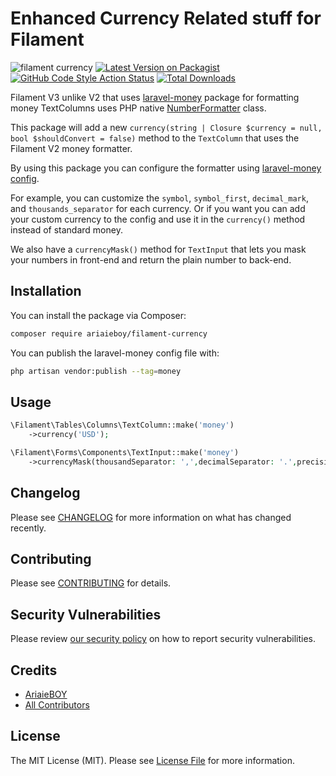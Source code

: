 # Enhanced Currency Related stuff for Filament
![filament currency](https://banners.beyondco.de/Filament%20Currency.jpeg?theme=dark&packageManager=composer+require&packageName=ariaieboy%2Ffilament-currency&pattern=texture&style=style_2&description=Filament+laravel-money+formatter&md=1&showWatermark=1&fontSize=150px&images=currency-dollar&widths=500&heights=500)
[![Latest Version on Packagist](https://img.shields.io/packagist/v/ariaieboy/filament-currency.svg?style=flat-square)](https://packagist.org/packages/ariaieboy/filament-currency)
[![GitHub Code Style Action Status](https://img.shields.io/github/actions/workflow/status/ariaieboy/filament-currency/fix-php-code-styling.yml?label=code%20style&style=flat-square)](https://github.com/ariaieboy/filament-currency/actions?query=workflow%3A"Fix+PHP+Code+Styling"+branch%3Amain)
[![Total Downloads](https://img.shields.io/packagist/dt/ariaieboy/filament-currency.svg?style=flat-square)](https://packagist.org/packages/ariaieboy/filament-currency)

Filament V3 unlike V2 that uses [laravel-money](https://github.com/akaunting/laravel-money) package for formatting money TextColumns uses PHP native [NumberFormatter](https://www.php.net/manual/en/class.numberformatter.php) class.

This package will add a new `currency(string | Closure $currency = null, bool $shouldConvert = false)` method to the `TextColumn` that uses the Filament V2 money formatter.

By using this package you can configure the formatter using [laravel-money config](https://github.com/akaunting/laravel-money/blob/master/config/money.php).

For example, you can customize the `symbol`, `symbol_first`, `decimal_mark`, and `thousands_separator` for each currency. Or if you want you can add your custom currency to the config and use it in the `currency()` method instead of standard money.

We also have a `currencyMask()` method for `TextInput` that lets you mask your numbers in front-end and return the plain number to back-end.
## Installation

You can install the package via Composer:

```bash
composer require ariaieboy/filament-currency
```

You can publish the laravel-money config file with:

```bash
php artisan vendor:publish --tag=money
```

## Usage

```php
\Filament\Tables\Columns\TextColumn::make('money')
    ->currency('USD');

\Filament\Forms\Components\TextInput::make('money')
    ->currencyMask(thousandSeparator: ',',decimalSeparator: '.',precision: 2)
```

## Changelog

Please see [CHANGELOG](CHANGELOG.md) for more information on what has changed recently.

## Contributing

Please see [CONTRIBUTING](.github/CONTRIBUTING.md) for details.

## Security Vulnerabilities

Please review [our security policy](../../security/policy) on how to report security vulnerabilities.

## Credits

- [AriaieBOY](https://github.com/ariaieboy)
- [All Contributors](../../contributors)

## License

The MIT License (MIT). Please see [License File](LICENSE.md) for more information.
